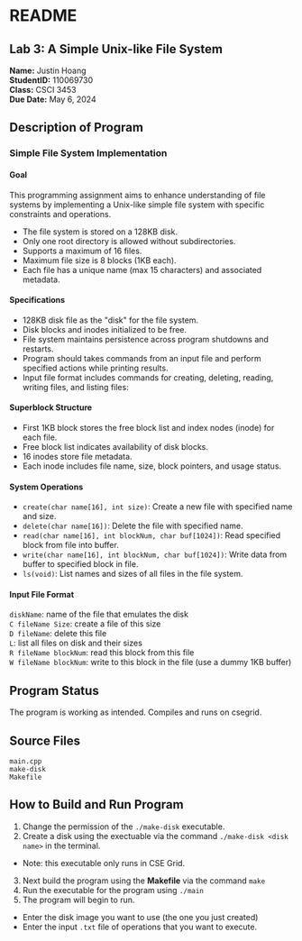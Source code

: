 # README

## Lab 3: A Simple Unix-like File System

**Name:** Justin Hoang  
**StudentID:** 110069730  
**Class:** CSCI 3453  
**Due Date:** May 6, 2024  

## Description of Program
### Simple File System Implementation

#### Goal
This programming assignment aims to enhance understanding of file systems by implementing a Unix-like simple file system with specific constraints and operations.
- The file system is stored on a 128KB disk.
- Only one root directory is allowed without subdirectories.
- Supports a maximum of 16 files.
- Maximum file size is 8 blocks (1KB each).
- Each file has a unique name (max 15 characters) and associated metadata.

#### Specifications
- 128KB disk file as the "disk" for the file system.
- Disk blocks and inodes initialized to be free.
- File system maintains persistence across program shutdowns and restarts.
- Program should takes commands from an input file and perform specified actions while printing results.
- Input file format includes commands for creating, deleting, reading, writing files, and listing files:

#### Superblock Structure
- First 1KB block stores the free block list and index nodes (inode) for each file.
- Free block list indicates availability of disk blocks.
- 16 inodes store file metadata.
- Each inode includes file name, size, block pointers, and usage status.

#### System Operations
- `create(char name[16], int size)`: Create a new file with specified name and size.
- `delete(char name[16])`: Delete the file with specified name.
- `read(char name[16], int blockNum, char buf[1024])`: Read specified block from file into buffer.
- `write(char name[16], int blockNum, char buf[1024])`: Write data from buffer to specified block in file.
- `ls(void)`: List names and sizes of all files in the file system.
  
#### Input File Format
`diskName`: name of the file that emulates the disk   
`C fileName Size`: create a file of this size  
`D fileName`: delete this file  
`L`: list all files on disk and their sizes  
`R fileName blockNum`: read this block from this file  
`W fileName blockNum`: write to this block in the file (use a dummy 1KB buffer)  

## Program Status
The program is working as intended. Compiles and runs on csegrid.

## Source Files
`main.cpp`  
`make-disk`  
`Makefile`  

## How to Build and Run Program
1. Change the permission of the `./make-disk` executable.
2. Create a disk using the exectuable via the command `./make-disk <disk name>` in the terminal.
- Note: this executable only runs in CSE Grid.
3. Next build the program using the **Makefile** via the command `make`
4. Run the executable for the program using `./main`
5. The program will begin to run.
- Enter the disk image you want to use (the one you just created)
- Enter the input `.txt` file of operations that you want to execute.